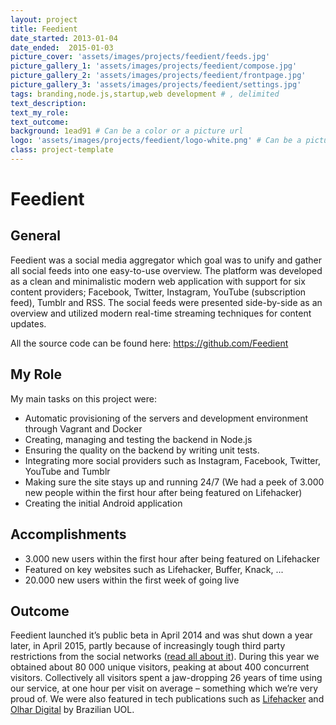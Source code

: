 ```yaml
---
layout: project
title: Feedient
date_started: 2013-01-04
date_ended:  2015-01-03
picture_cover: 'assets/images/projects/feedient/feeds.jpg' 
picture_gallery_1: 'assets/images/projects/feedient/compose.jpg' 
picture_gallery_2: 'assets/images/projects/feedient/frontpage.jpg' 
picture_gallery_3: 'assets/images/projects/feedient/settings.jpg' 
tags: branding,node.js,startup,web development # , delimited
text_description: 
text_my_role:
text_outcome:
background: 1ead91 # Can be a color or a picture url
logo: 'assets/images/projects/feedient/logo-white.png' # Can be a picture url or a name
class: project-template
---
```

# Feedient

## General

Feedient was a social media aggregator which goal was to unify and gather all social feeds into one easy-to-use overview. The platform was developed as a clean and minimalistic modern web application with support for six content providers; Facebook, Twitter, Instagram, YouTube (subscription feed), Tumblr and RSS. The social feeds were presented side-by-side as an overview and utilized modern real-time streaming techniques for content updates.

All the source code can be found here: https://github.com/Feedient

## My Role

My main tasks on this project were:

* Automatic provisioning of the servers and development environment through Vagrant and Docker
* Creating, managing and testing the backend in Node.js
* Ensuring the quality on the backend by writing unit tests.
* Integrating more social providers such as Instagram, Facebook, Twitter, YouTube and Tumblr
* Making sure the site stays up and running 24/7 (We had a peek of 3.000 new people within the first hour after being featured on Lifehacker)
* Creating the initial Android application

## Accomplishments

* 3.000 new users within the first hour after being featured on Lifehacker
* Featured on key websites such as Lifehacker, Buffer, Knack, ...
* 20.000 new users within the first week of going live

## Outcome

Feedient launched it’s public beta in April 2014 and was shut down a year later, in April 2015, partly because of increasingly tough third party restrictions from the social networks ([read all about it](http://www.quora.com/What-has-Facebook-done-to-their-API-terms-that-made-Feedient-shut-down-and-Pixable-face-some-problems-with-their-app/answer/Jesper-Lindstr%C3%B6m?srid=22qn&share=1)). During this year we obtained about 80 000 unique visitors, peaking at about 400 concurrent visitors. Collectively all visitors spent a jaw-dropping 26 years of time using our service, at one hour per visit on average – something which we’re very proud of. We were also featured in tech publications such as [Lifehacker](http://lifehacker.com/feedient-puts-your-twitter-facebook-and-instagram-fee-1569416764) and [Olhar Digital](http://olhardigital.uol.com.br/noticia/site-reune-facebook-twitter-youtube-e-instagram/41719) by Brazilian UOL.